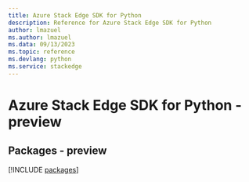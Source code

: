 ```yaml
---
title: Azure Stack Edge SDK for Python
description: Reference for Azure Stack Edge SDK for Python
author: lmazuel
ms.author: lmazuel
ms.data: 09/13/2023
ms.topic: reference
ms.devlang: python
ms.service: stackedge
---
```

# Azure Stack Edge SDK for Python - preview
## Packages - preview
[!INCLUDE [packages](stack-edge-index.md)]